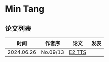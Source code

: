 # Min Tang


## 论文列表

| 时间 | 作者序 | 论文 | 发表 |
|:-:|:-:|---|---|
| 2024.06.26 | No.09/13 | [E2 TTS](../Models/Flow/2024.06.26_E2_TTS.md) |